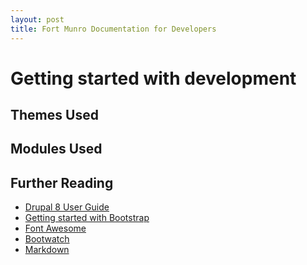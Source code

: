 ```yaml
---
layout: post
title: Fort Munro Documentation for Developers
---
```

# Getting started with development

## Themes Used

## Modules Used

## Further Reading
* [Drupal 8 User Guide][user]
* [Getting started with Bootstrap][bootstrap] 
* [Font Awesome][font]
* [Bootwatch][]
* [Markdown][]

[user]: https://www.drupal.org/docs/user_guide/en/index.html  
[font]: https://fontawesome.com/
[Bootwatch]: href="https://bootswatch.com/
[bootstrap]: https://getbootstrap.com/docs/4.0/getting-started/introduction/
[Markdown]: https://guides.github.com/features/mastering-markdown/